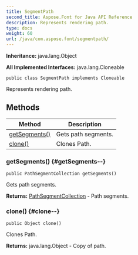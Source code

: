 ```yaml
---
title: SegmentPath
second_title: Aspose.Font for Java API Reference
description: Represents rendering path.
type: docs
weight: 60
url: /java/com.aspose.font/segmentpath/
---
```

**Inheritance:**
java.lang.Object

**All Implemented Interfaces:**
java.lang.Cloneable
```
public class SegmentPath implements Cloneable
```

Represents rendering path.
## Methods

| Method | Description |
| --- | --- |
| [getSegments()](#getSegments--) | Gets path segments. |
| [clone()](#clone--) | Clones Path. |
### getSegments() {#getSegments--}
```
public PathSegmentCollection getSegments()
```


Gets path segments.

**Returns:**
[PathSegmentCollection](../../com.aspose.font/pathsegmentcollection) - Path segments.
### clone() {#clone--}
```
public Object clone()
```


Clones Path.

**Returns:**
java.lang.Object - Copy of path.
